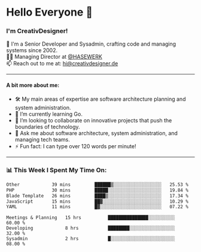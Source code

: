 # Hello Everyone 👋

### I'm CreativDesigner!

🔭 I'm a Senior Developer and Sysadmin, crafting code and managing systems since 2002.  
👨‍💼 Managing Director at [@HASEWERK](https://github.com/HASEWERK)  
📫 Reach out to me at: [hi@creativdesigner.de](mailto:hi@creativdesigner.de)  

---

#### A bit more about me:

- 🛠 My main areas of expertise are software architecture planning and system administration.
- 🌱 I’m currently learning Go.
- 👯 I’m looking to collaborate on innovative projects that push the boundaries of technology.
- 💬 Ask me about software architecture, system administration, and managing tech teams.
- ⚡ Fun fact: I can type over 120 words per minute!  

---

### 📊 **This Week I Spent My Time On:**

<!--START_SECTION:waka-->

```txt
Other            39 mins         ██████▒░░░░░░░░░░░░░░░░░░   25.53 %
PHP              30 mins         █████░░░░░░░░░░░░░░░░░░░░   19.84 %
Blade Template   26 mins         ████▒░░░░░░░░░░░░░░░░░░░░   17.34 %
JavaScript       15 mins         ██▓░░░░░░░░░░░░░░░░░░░░░░   10.29 %
YAML             11 mins         █▓░░░░░░░░░░░░░░░░░░░░░░░   07.22 %
```

<!--END_SECTION:waka-->

```text
Meetings & Planning   15 hrs          ███████████████░░░░░░░░░░   60.00 % 
Developing            8 hrs           ████████░░░░░░░░░░░░░░░░░   32.00 % 
Sysadmin              2 hrs           █░░░░░░░░░░░░░░░░░░░░░░░░   08.00 %

